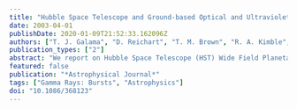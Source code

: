 ```yaml
---
title: "Hubble Space Telescope and Ground-based Optical and Ultraviolet Observations of GRB 010222"
date: 2003-04-01
publishDate: 2020-01-09T21:52:33.162096Z
authors: ["T. J. Galama", "D. Reichart", "T. M. Brown", "R. A. Kimble", "P. A. Price", "E. Berger", "D. A. Frail", "S. R. Kulkarni", "S. A. Yost", "A. Gal-Yam", "J. S. Bloom", "F. A. Harrison", "R. Sari", "D. Fox", "S. G. Djorgovski"]
publication_types: ["2"]
abstract: "We report on Hubble Space Telescope (HST) Wide Field Planetary Camera 2 optical and Space Telescope Imaging Spectrograph (STIS) near- ultraviolet MAMA observations and ground-based optical observations of GRB 010222, spanning 15 hr to 71 days. The observations are well described by a relativistic blast wave model with a hard electron energy distribution, p=1.57$^+0.04$$_-0.03$, and a jet transition at t$_*$=0.93$^+0.15$$_-0.06$ days. These values are slightly larger than previously found as a result of a correction for the contribution from the host galaxy to the late-time ground-based observations and the larger temporal baseline provided by the HST observations. The host galaxy is found to contain a very compact core (size &lt;0.25''), which coincides with the position of the optical transient. The STIS near-ultraviolet MAMA observations allow for an investigation of the extinction properties along the line of sight to GRB 010222. We find that the far-ultraviolet curvature component c$_4$ is rather large. In combination with the low optical extinction, A$_V$=0.110$^+0.010$$_-0.021$ mag, when compared with the hydrogen column inferred from X-ray observations, we suggest that this is evidence for dust destruction."
featured: false
publication: "*Astrophysical Journal*"
tags: ["Gamma Rays: Bursts", "Astrophysics"]
doi: "10.1086/368123"
---
```


